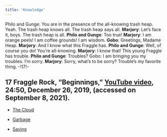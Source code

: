 ```yaml
---
title: 'Knowledge'
---
```


Philo and Gunge: You are in the presence of the all-knowing trash heap. Yeah. The trash heap knows all. The trash heap says all. **Marjory**: Let’s face it, boys. The trash heap is all. **Philo and Gunge**: Too true! **Marjory**: I am orange peels! I am coffee grounds! I am wisdom. **Gobo**: Greetings, Madame Heap. **Marjory**: And I know what this Fraggle has. **Philo and Gunge**: Well, of course you do! You’re all-knowing. **Marjory**: I know that! This young Fraggle has trouble. **Philo and Gunge**: Troubles? Gobo: I am bringing you my troubles. I’m sorry. **Marjory**: Sorry, what’s to be sorry? Trouble’s my favorite thing. -!17!-
## 17 Fraggle Rock, “Beginnings,” [YouTube video](https://www.youtube.com/watch?v=yZk1sfEK1NE), 24:50, December 26, 2019, (accessed on September 8, 2021).

* [The Cloud](Clouds_en)

* [Garbage](Dirt_en)

* [Saving](Saving_en)
